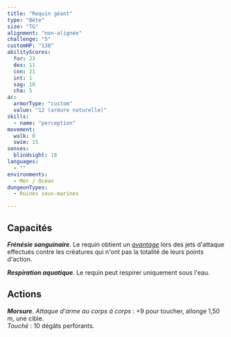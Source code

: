 ```yaml
---
title: "Requin géant"
type: "Bête"
size: "TG"
alignment: "non-alignée"
challenge: "5"
customHP: "138"
abilityScores:
  for: 23
  dex: 11
  con: 21
  int: 1
  sag: 10
  cha: 5
ac:
  armorType: "custom"
  value: "12 (armure naturelle)"
skills:
  - name: "perception"
movement:
  walk: 0
  swim: 15
senses:
  blindsight: 18
languages:
  - ""
environments:
  - Mer / Océan
dungeonTypes:
  - Ruines sous-marines

---
```

## Capacités
_**Frénésie sanguinaire**_. Le requin obtient un [_avantage_](/utiliser-les-caracteristiques/#avantage-et-desavantage) lors des jets d'attaque effectués contre les créatures qui n'ont pas la totalité de leurs points d'action.

_**Respiration aquatique**_. Le requin peut respirer uniquement sous l'eau.

## Actions
_**Morsure**_. _Attaque d'arme au corps à corps_ : +9 pour toucher, allonge 1,50 m, une cible.  
_Touché_ : 10 dégâts perforants.
